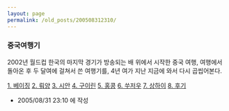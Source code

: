 ```yaml
---
layout: page
permalink: /old_posts/200508312310/
---
```


### 중국여행기

2002년 월드컵 한국의 마지막 경기가 방송되는 배 위에서 시작한 중국 여행,
여행에서 돌아온 후 두 달여에 걸쳐서 쓴 여행기를,
4년 여가 지난 지금에 와서 다시 곱씹어본다.

<a href="http://jeddite.egloos.com/545402">1. 베이징</a>
<a href="http://jeddite.egloos.com/545427">2. 뤄양</a>
<a href="http://jeddite.egloos.com/545433">3. 시안</a>
<a href="http://jeddite.egloos.com/545464">4. 구이린</a>
<a href="http://jeddite.egloos.com/550031">5. 홍콩</a>
<a href="http://jeddite.egloos.com/550056">6. 쑤저우</a>
<a href="http://jeddite.egloos.com/550090">7. 상하이</a>
<a href="http://jeddite.egloos.com/550151">8. 후기</a>





- 2005/08/31 23:10 에 작성